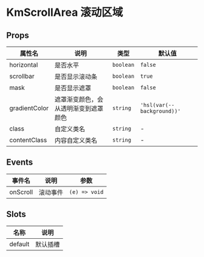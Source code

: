 # KmScrollArea 滚动区域

## Props

| 属性名        | 说明                                 | 类型      | 默认值                     |
| ------------- | ------------------------------------ | --------- | -------------------------- |
| horizontal    | 是否水平                             | `boolean` | `false`                    |
| scrollbar     | 是否显示滚动条                       | `boolean` | `true`                     |
| mask          | 是否显示遮罩                         | `boolean` | `false`                    |
| gradientColor | 遮罩渐变颜色，会从透明渐变到遮罩颜色 | `string`  | `'hsl(var(--background))'` |
| class         | 自定义类名                           | `string`  | -                          |
| contentClass  | 内容自定义类名                       | `string`  | -                          |

## Events

| 事件名                           | 说明     | 参数          |
| -------------------------------- | -------- | ------------- |
| onScroll <Badge text="v1.1.0" /> | 滚动事件 | `(e) => void` |

## Slots

| 名称    | 说明     |
| ------- | -------- |
| default | 默认插槽 |
